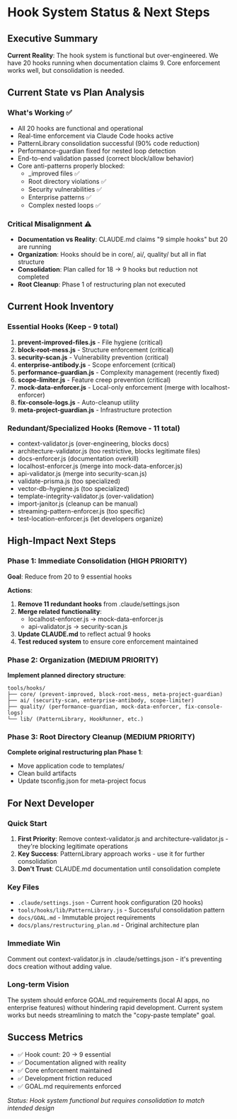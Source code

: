 # Hook System Status & Next Steps

## Executive Summary

**Current Reality**: The hook system is functional but over-engineered. We have 20 hooks running when documentation claims 9. Core enforcement works well, but consolidation is needed.

## Current State vs Plan Analysis

### What's Working ✅

- All 20 hooks are functional and operational
- Real-time enforcement via Claude Code hooks active
- PatternLibrary consolidation successful (90% code reduction)
- Performance-guardian fixed for nested loop detection
- End-to-end validation passed (correct block/allow behavior)
- Core anti-patterns properly blocked:
  - \_improved files ✅
  - Root directory violations ✅
  - Security vulnerabilities ✅
  - Enterprise patterns ✅
  - Complex nested loops ✅

### Critical Misalignment ⚠️

- **Documentation vs Reality**: CLAUDE.md claims "9 simple hooks" but 20 are running
- **Organization**: Hooks should be in core/, ai/, quality/ but all in flat structure
- **Consolidation**: Plan called for 18 → 9 hooks but reduction not completed
- **Root Cleanup**: Phase 1 of restructuring plan not executed

## Current Hook Inventory

### Essential Hooks (Keep - 9 total)

1. **prevent-improved-files.js** - File hygiene (critical)
2. **block-root-mess.js** - Structure enforcement (critical)
3. **security-scan.js** - Vulnerability prevention (critical)
4. **enterprise-antibody.js** - Scope enforcement (critical)
5. **performance-guardian.js** - Complexity management (recently fixed)
6. **scope-limiter.js** - Feature creep prevention (critical)
7. **mock-data-enforcer.js** - Local-only enforcement (merge with localhost-enforcer)
8. **fix-console-logs.js** - Auto-cleanup utility
9. **meta-project-guardian.js** - Infrastructure protection

### Redundant/Specialized Hooks (Remove - 11 total)

- context-validator.js (over-engineering, blocks docs)
- architecture-validator.js (too restrictive, blocks legitimate files)
- docs-enforcer.js (documentation overkill)
- localhost-enforcer.js (merge into mock-data-enforcer.js)
- api-validator.js (merge into security-scan.js)
- validate-prisma.js (too specialized)
- vector-db-hygiene.js (too specialized)
- template-integrity-validator.js (over-validation)
- import-janitor.js (cleanup can be manual)
- streaming-pattern-enforcer.js (too specific)
- test-location-enforcer.js (let developers organize)

## High-Impact Next Steps

### Phase 1: Immediate Consolidation (HIGH PRIORITY)

**Goal**: Reduce from 20 to 9 essential hooks

**Actions**:

1. **Remove 11 redundant hooks** from .claude/settings.json
2. **Merge related functionality**:
   - localhost-enforcer.js → mock-data-enforcer.js
   - api-validator.js → security-scan.js
3. **Update CLAUDE.md** to reflect actual 9 hooks
4. **Test reduced system** to ensure core enforcement maintained

### Phase 2: Organization (MEDIUM PRIORITY)

**Implement planned directory structure**:

```
tools/hooks/
├── core/ (prevent-improved, block-root-mess, meta-project-guardian)
├── ai/ (security-scan, enterprise-antibody, scope-limiter)
├── quality/ (performance-guardian, mock-data-enforcer, fix-console-logs)
└── lib/ (PatternLibrary, HookRunner, etc.)
```

### Phase 3: Root Directory Cleanup (MEDIUM PRIORITY)

**Complete original restructuring plan Phase 1**:

- Move application code to templates/
- Clean build artifacts
- Update tsconfig.json for meta-project focus

## For Next Developer

### Quick Start

1. **First Priority**: Remove context-validator.js and architecture-validator.js - they're blocking legitimate operations
2. **Key Success**: PatternLibrary approach works - use it for further consolidation
3. **Don't Trust**: CLAUDE.md documentation until consolidation complete

### Key Files

- `.claude/settings.json` - Current hook configuration (20 hooks)
- `tools/hooks/lib/PatternLibrary.js` - Successful consolidation pattern
- `docs/GOAL.md` - Immutable project requirements
- `docs/plans/restructuring_plan.md` - Original architecture plan

### Immediate Win

Comment out context-validator.js in .claude/settings.json - it's preventing docs creation without adding value.

### Long-term Vision

The system should enforce GOAL.md requirements (local AI apps, no enterprise features) without hindering rapid development. Current system works but needs streamlining to match the "copy-paste template" goal.

## Success Metrics

- ✅ Hook count: 20 → 9 essential
- ✅ Documentation aligned with reality
- ✅ Core enforcement maintained
- ✅ Development friction reduced
- ✅ GOAL.md requirements enforced

_Status: Hook system functional but requires consolidation to match intended design_
